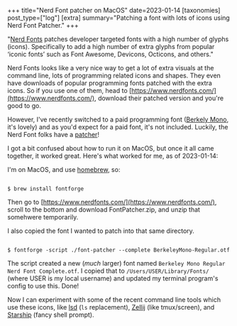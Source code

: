 +++
title="Nerd Font patcher on MacOS"
date=2023-01-14
[taxonomies] 
post_type=["log"]
[extra] 
summary="Patching a font with lots of icons using Nerd Font Patcher." 
+++

"[Nerd Fonts](https://www.nerdfonts.com/) patches developer targeted fonts with a high number of glyphs (icons). Specifically to add a high number of extra glyphs from popular ‘iconic fonts’ such as Font Awesome, Devicons, Octicons, and others."

Nerd Fonts looks like a very nice way to get a lot of extra visuals at the command line, lots of programming related icons and shapes. They even have downloads of popular programming fonts patched with the extra icons. So if you use one of them, head to [https://www.nerdfonts.com/](https://www.nerdfonts.com/), download their patched version and you're good to go.

However, I've recently switched to a paid programming font ([Berkely Mono](https://berkeleygraphics.com/typefaces/berkeley-mono/), it's lovely) and as you'd expect for a paid font, it's not included. Luckily, the Nerd Font folks have a [patcher](https://github.com/ryanoasis/nerd-fonts#font-patcher)! 

I got a bit confused about how to run it on MacOS, but once it all came together, it worked great. Here's what worked for me, as of 2023-01-14:

I'm on MacOS, and use [homebrew](https://brew.sh), so: 

```

$ brew install fontforge

```

Then go to [https://www.nerdfonts.com/](https://www.nerdfonts.com/), scroll to the bottom and download FontPatcher.zip, and unzip that somehwere temporarily. 

I also copied the font I wanted to patch into that same directory. 

```

$ fontforge -script ./font-patcher --complete BerkeleyMono-Regular.otf

```

The script created a new (*much* larger) font named `Berkeley Mono Regular Nerd Font Complete.otf`. I copied that to `/Users/USER/Library/Fonts/` (where USER is my local username) and updated my terminal program's config to use this. Done! 

Now I can experiment with some of the recent command line tools which use these icons, like [lsd](https://github.com/Peltoche/lsd) (`ls` replacement), [Zellij](https://zellij.dev) (like tmux/screen), and [Starship](https://starship.rs) (fancy shell prompt).
